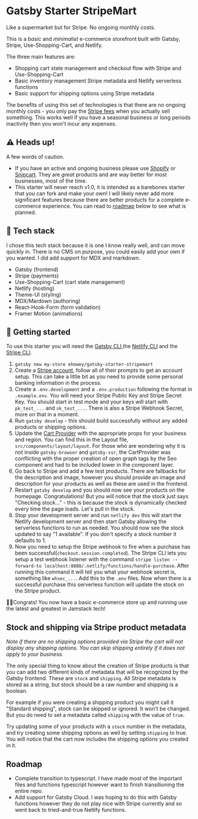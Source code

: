 # Gatsby Starter StripeMart

Like a supermarket but for Stripe. No ongoing monthly costs.

This is a _basic_ and _minimalist_ e-commerce storefront built with Gatsby, Stripe, Use-Shopping-Cart, and Netlify.

The three main features are:

- Shopping cart state management and checkout flow with Stripe and Use-Shopping-Cart
- Basic inventory management Stripe metadata and Netlify serverless functions
- Basic support for shipping options using Stripe metadata

The benefits of using this set of technologies is that there are no ongoing monthly costs - you only pay the [Stripe fees](https://stripe.com/pricing) when you actually sell something. This works well if you have a seasonal business or long periods inactivity then you won't incur any expenses.

## ⚠️ Heads up!

A few words of caution.

- If you have an active and ongoing business please use [Shopify](https://www.shopify.com/) or [Snipcart](https://snipcart.com/). They are _great_ products and are way better for most businesses, most of the time.
- This starter will never reach v1.0, it is intended as a barebones starter that you can fork and make your own! I will likely never add more significant features because there are better products for a complete e-commerce experience. You can read to [roadmap](#roadmap) below to see what is planned.

## 🧱 Tech stack

I chose this tech stack because it is one I know really well, and can move quickly in. There is no CMS on purpose, you could easily add your own if you wanted. I did add support for MDX and markdown.

- Gatsby (frontend)
- Stripe (payments)
- Use-Shopping-Cart (cart state management)
- Netlify (hosting)
- Theme-UI (styling)
- MDX/Mardown (authoring)
- React-Hook-Form (form validation)
- Framer Motion (animations)

## 🚀 Getting started

To use this starter you will need the [Gatsby CLI](https://www.gatsbyjs.com/docs/reference/gatsby-cli/),the [Netlify CLI](https://docs.netlify.com/cli/get-started/) and the [Stripe CLI](https://stripe.com/docs/stripe-cli).

1. `gatsby new my-store ehowey/gatsby-starter-stripemart`
2. Create a [Stripe account](https://dashboard.stripe.com/register), follow all of their prompts to get an account setup. This can take a little bit as you need to provide some personal banking information in the process.
3. Create a `.env.development` and a `.env.production` following the format in `.example.env`. You will need your Stripe Public Key and Stripe Secret Key. You should start in test mode and your keys will start with `pk_test_...` and `sk_test_...`. There is also a Stripe Webhook Secret, more on that in a moment.
4. Run `gatsby develop` - this should build successfully without any added products or shipping options.
5. Update the [Cart Provider](https://useshoppingcart.com/docs/usage/cart-provider) with the appropriate props for your business and region. You can find this in the Layout file, `src/components/layout/layout`. For those who are wondering why it is not inside `gatsby-browser` and `gatsby-ssr`, the CartProvider was conflicting with the proper creation of open graph tags by the Seo component and had to be included lower in the component layer.
6. Go back to Stripe and add a few test products. There are fallbacks for the description and image, however you should provide an image and description for your products as well as these are used in the frontend.
7. Restart `gatsby develop` and you should now see your products on the homepage. Congratulations! But you will notice that the stock just says "Checking stock..." - this is because the stock is dynamically checked every time the page loads. Let's pull in the stock.
8. Stop your development server and run `netlify dev` this will start the Netlify development server and then start Gatsby allowing the serverless functions to run as needed. You should now see the stock updated to say "1 available". If you don't specify a stock number it defaults to 1.
9. Now you need to setup the Stripe webhook to fire when a purchase has been successful(`checkout.session.completed`). The Stripe CLI lets you setup a test webhook listener with the command `stripe listen --forward-to localhost:8888/.netlify/functions/handle-purchase`. After running this command it will tell you what your webhook secret is, something like `whsec_...`. Add this to the `.env` files. Now when there is a successful purchase this serverless function will update the stock on the Stripe product.

🎉🎉Congrats! You now have a basic e-commerce store up and running use the latest and greatest in Jamstack tech!

## Stock and shipping via Stripe product metadata

_Note if there are no shipping options provided via Stripe the cart will not display any shipping options. You can skip shipping entirely if it does not apply to your business._

The only special thing to know about the creation of Stripe products is that you can add two different kinds of metadata that will be recognized by the Gatsby frontend. These are `stock` and `shipping`. All Stripe metadata is stored as a string, but stock should be a raw number and shipping is a boolean.

For example if you were creating a shipping product you might call it "Standard shipping", stock can be skipped or ignored. It won't be changed. But you do need to set a metadata called `shipping` with the value of `true`.

Try updating some of your products with a `stock` number in the metadata, and try creating some shipping options as well by setting `shipping` to true. You will notice that the cart now includes the shipping options you created in it.

## Roadmap

- Complete transition to typescript. I have made most of the important files and functions typescript however want to finish transitioning the entire repo.
- Add support for Gatsby Cloud. I was hoping to do this with Gatsby functions however they do not play nice with Stripe currently and so went back to tried-and-true Netlify functions.
